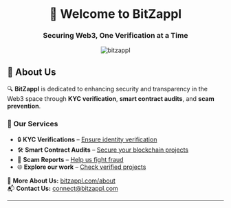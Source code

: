 <h1 align="center">👋 Welcome to BitZappl</h1>
<h3 align="center">Securing Web3, One Verification at a Time</h3>

<p align="center">
  <img src="https://komarev.com/ghpvc/?username=bitzappl&label=Profile%20views&color=0e75b6&style=flat" alt="bitzappl" />
</p>

## 🚀 About Us  
🔍 **BitZappl** is dedicated to enhancing security and transparency in the Web3 space through **KYC verification**, **smart contract audits**, and **scam prevention**.  

### 🌟 Our Services  
- 🔒 **KYC Verifications** – [Ensure identity verification](https://bitzappl.com/kyc-verification)  
- 🛠 **Smart Contract Audits** – [Secure your blockchain projects](https://bitzappl.com/smart-contract-audit)  
- 🚨 **Scam Reports** – [Help us fight fraud](https://bitzappl.com/report-a-scam)  
- 🌐 **Explore our work** – [Check verified projects](https://bitzappl.com/projects)  

📌 **More About Us:** [bitzappl.com/about](https://bitzappl.com/about)  
📬 **Contact Us:** connect@bitzappl.com  

---

